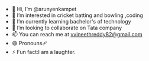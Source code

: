 - 👋 Hi, I’m @arunyenkampet
- 👀 I’m interested in cricket batting and bowling ,coding
- 🌱 I’m currently learning bachelor's of technology
- 💞️ I’m looking to collaborate on Tata company
- 📫 You can reach me at vvineethreddy82@gmail.com
- 😄 Pronouns🩹
- ⚡ Fun fact:I am a laughter.

<!---
arunyenkampet/arunyenkampet is a ✨ special ✨ repository because its `README.md` (this file) appears on your GitHub profile.
You can click the Preview link to take a look at your changes.
--->
